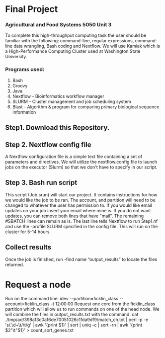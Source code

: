 # Final Project
### Agricultural and Food Systems 5050 Unit 3

To complete this high-throughput computing task the user should be familiar with the following: command-line, regular expressions, command-line data wrangling, Bash coding and Nextflow. We will use Kamiak which is a High-Performance Computing Cluster used at Washington State University.

### Programs used:
1. Bash
3. Groovy
2. Java
3. Nextflow - Bioinformatics workflow manager 
4. SLURM - Cluster management and job scheduling system
5. Blast - Algorithm & program for comparing primary biological sequence information

## Step1. Download this Repository.

## Step 2. Nextflow config file
A Nextflow configuration file is a simple text file containing a set of parameters and directives. We will utilize the nextflow.config file to launch jobs on the executor (Slurm) so that we don't have to specify in our script. 

## Step 3. Bash run script
This script (Job.srun) will start our project. It contains instructions for how we would like the job to be ran. The account, and partition will need to be changed to whatever the user has permission to. If you would like email updates on your job insert your email where mine is. If you do not want updates, you can remove both lines that have "mail". The remaining #SBATCH lines can remain as is. The last line tells Nextflow to run Step1.nf and use the -profile SLURM specified in the config file. This will run on the cluster for 5-14 hours
## Collect results
Once the job is finished, run -find name “output_results” to locate the files returned.

# Request a node
Run on the command line: idev --partition=ficklin_class --account=ficklin_class -t 12:00:00 
Request one core from the ficklin_class partition which will allow us to run commands on one of the head node. We will  combine the files in output_results.txt with the command:
cat ./tmp/ad/398a13c0a16de70051026c1fda9df9/match_ch.txt | perl -p -e 's/\.\d+\t/\t/g' | awk '{print $1}' | sort | uniq -c | sort -rn | awk '{print $2"\t"$1}' > count_sort_genes.txt
